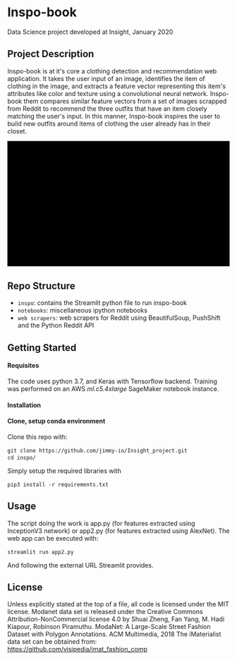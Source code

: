 # Inspo-book
Data Science project developed at Insight, January 2020

## Project Description
Inspo-book is at it's core a clothing detection and recommendation web application. It takes the user input of an image, 
identifies the item of clothing in the image, and extracts a feature vector representing this item's attributes like 
color and texture using a convolutional neural network. Inspo-book them compares similar feature vectors from a set of 
images scrapped from Reddit to recommend the three outfits that have an item closely matching the user's input. In this manner, 
Inspo-book inspires the user to build new outfits around items of clothing the user already has in their closet. 

![inspo](inspo.gif)

## Repo Structure

+ `inspo`: contains the Streamlit python file to run inspo-book 
+ `notebooks`: miscellaneous ipython notebooks
+ `web scrapers`: web scrapers for Reddit using BeautifulSoup, PushShift and the Python Reddit API

## Getting Started

#### Requisites
The code uses python 3.7, and Keras with Tensorflow backend. Training was performed on an AWS *ml.c5.4xlarge* SageMaker notebook instance.

#### Installation

#### Clone, setup conda environment
Clone this repo with:
```
git clone https://github.com/jimmy-io/Insight_project.git
cd inspo/
```

Simply setup the required libraries with 
```
pip3 install -r requirements.txt
```
## Usage
The script doing the work is app.py (for features extracted using InceptionV3 network) or app2.py (for features extracted using AlexNet). The web app can be executed with:

```
streamlit run app2.py

```
And following the external URL Streamlit provides. 

## License
Unless explicitly stated at the top of a file, all code is licensed under the MIT license.
Modanet data set is released under the Creative Commons Attribution-NonCommercial license 4.0 by Shuai Zheng, Fan Yang, M. Hadi Kiapour, Robinson Piramuthu. ModaNet: A Large-Scale Street Fashion Dataset with Polygon Annotations. ACM Multimedia, 2018
The iMaterialist data set can be obtained from: https://github.com/visipedia/imat_fashion_comp
